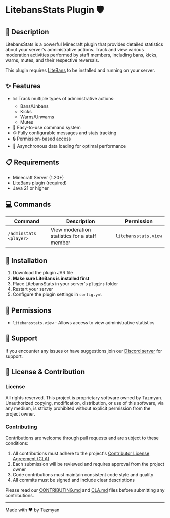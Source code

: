 # LitebansStats Plugin 🛡️

## 📝 Description

LitebansStats is a powerful Minecraft plugin that provides detailed statistics about your server's administrative actions. Track and view various moderation activities performed by staff members, including bans, kicks, warns, mutes, and their respective reversals.

This plugin requires [LiteBans](https://www.litebans.org/) to be installed and running on your server.

## ✨ Features

- 📊 Track multiple types of administrative actions:
    - Bans/Unbans
    - Kicks
    - Warns/Unwarns
    - Mutes
- 🎯 Easy-to-use command system
- ⚙️ Fully configurable messages and stats tracking
- 🔒 Permission-based access
- 🚀 Asynchronous data loading for optimal performance

## 📋 Requirements

- Minecraft Server (1.20+)
- [LiteBans](https://www.litebans.org/) plugin (required)
- Java 21 or higher

## 💻 Commands

| Command | Description | Permission |
|---------|-------------|------------|
| `/adminstats <player>` | View moderation statistics for a staff member | `litebansstats.view` |

## 🔧 Installation

1. Download the plugin JAR file
2. **Make sure LiteBans is installed first**
3. Place LitebansStats in your server's `plugins` folder
4. Restart your server
5. Configure the plugin settings in `config.yml`

## 🔐 Permissions

- `litebansstats.view` - Allows access to view administrative statistics


## 📝 Support

If you encounter any issues or have suggestions
join our [Discord server](https://discord.gg/xZdUFjb2g2) for support.

## 📜 License & Contribution

### License
All rights reserved. This project is proprietary software owned by Tazmyan. Unauthorized copying, modification, distribution, or use of this software, via any medium, is strictly prohibited without explicit permission from the project owner.

### Contributing
Contributions are welcome through pull requests and are subject to these conditions:
1. All contributions must adhere to the project's [Contributor License Agreement (CLA)](CLA.md)
2. Each submission will be reviewed and requires approval from the project owner
3. Code contributions must maintain consistent code style and quality
4. All commits must be signed and include clear descriptions

Please read our [CONTRIBUTING.md](CONTRIBUTING.md) and [CLA.md](CLA.md) files before submitting any contributions.

---

Made with ❤️ by Tazmyan